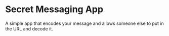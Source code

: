 # Secret Messaging App
 A simple app that encodes your message and allows someone else to put in the URL and decode it. 
